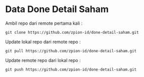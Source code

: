 # Data Done Detail Saham

Ambil repo dari remote pertama kali :

`git clone https://github.com/zpion-id/done-detail-saham.git`

Update lokal repo dari remote repo :

`git pull https://github.com/zpion-id/done-detail-saham.git`

Update remote repo dari lokal repo :

`git push https://github.com/zpion-id/done-detail-saham.git`
